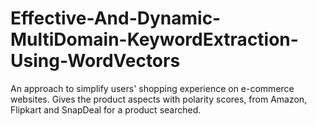 # Effective-And-Dynamic-MultiDomain-KeywordExtraction-Using-WordVectors
An approach to simplify users' shopping experience on e-commerce websites. Gives the product aspects with polarity scores, from Amazon, Flipkart and SnapDeal for a product searched.
